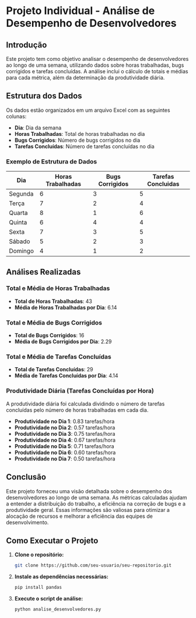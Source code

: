 # Projeto Individual - Análise de Desempenho de Desenvolvedores

## Introdução
Este projeto tem como objetivo analisar o desempenho de desenvolvedores ao longo de uma semana, utilizando dados sobre horas trabalhadas, bugs corrigidos e tarefas concluídas. A análise inclui o cálculo de totais e médias para cada métrica, além da determinação da produtividade diária.

## Estrutura dos Dados
Os dados estão organizados em um arquivo Excel com as seguintes colunas:

- **Dia**: Dia da semana
- **Horas Trabalhadas**: Total de horas trabalhadas no dia
- **Bugs Corrigidos**: Número de bugs corrigidos no dia
- **Tarefas Concluídas**: Número de tarefas concluídas no dia

### Exemplo de Estrutura de Dados

| Dia      | Horas Trabalhadas | Bugs Corrigidos | Tarefas Concluidas |
|----------|-------------------|-----------------|--------------------|
| Segunda  | 6                 | 3               | 5                  |
| Terça    | 7                 | 2               | 4                  |
| Quarta   | 8                 | 1               | 6                  |
| Quinta   | 6                 | 4               | 4                  |
| Sexta    | 7                 | 3               | 5                  |
| Sábado   | 5                 | 2               | 3                  |
| Domingo  | 4                 | 1               | 2                  |

## Análises Realizadas

### Total e Média de Horas Trabalhadas
- **Total de Horas Trabalhadas**: 43
- **Média de Horas Trabalhadas por Dia**: 6.14

### Total e Média de Bugs Corrigidos
- **Total de Bugs Corrigidos**: 16
- **Média de Bugs Corrigidos por Dia**: 2.29

### Total e Média de Tarefas Concluídas
- **Total de Tarefas Concluídas**: 29
- **Média de Tarefas Concluídas por Dia**: 4.14

### Produtividade Diária (Tarefas Concluídas por Hora)
A produtividade diária foi calculada dividindo o número de tarefas concluídas pelo número de horas trabalhadas em cada dia.

- **Produtividade no Dia 1**: 0.83 tarefas/hora
- **Produtividade no Dia 2**: 0.57 tarefas/hora
- **Produtividade no Dia 3**: 0.75 tarefas/hora
- **Produtividade no Dia 4**: 0.67 tarefas/hora
- **Produtividade no Dia 5**: 0.71 tarefas/hora
- **Produtividade no Dia 6**: 0.60 tarefas/hora
- **Produtividade no Dia 7**: 0.50 tarefas/hora

## Conclusão
Este projeto forneceu uma visão detalhada sobre o desempenho dos desenvolvedores ao longo de uma semana. As métricas calculadas ajudam a entender a distribuição do trabalho, a eficiência na correção de bugs e a produtividade geral. Essas informações são valiosas para otimizar a alocação de recursos e melhorar a eficiência das equipes de desenvolvimento.

## Como Executar o Projeto

1. **Clone o repositório:**
    ```bash
    git clone https://github.com/seu-usuario/seu-repositorio.git
    ```

2. **Instale as dependências necessárias:**
    ```bash
    pip install pandas
    ```

3. **Execute o script de análise:**
    ```python
    python analise_desenvolvedores.py
    ```
